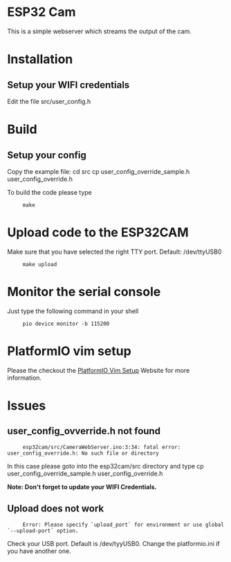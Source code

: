 # ESP32 Cam

This is a simple webserver which streams the output of the cam.

# Installation

## Setup your WIFI credentials

Edit the file src/user_config.h


# Build

## Setup your config

Copy the example file:
         cd src
         cp user_config_override_sample.h user_config_override.h

To build the code please type

         make

# Upload code to the ESP32CAM

Make sure that you have selected the right TTY port.
Default: /dev/ttyUSB0

         make upload

# Monitor the serial console

Just type the following command in your shell

         pio device monitor -b 115200

# PlatformIO vim setup

Please the checkout the [PlatformIO Vim Setup](https://docs.platformio.org/en/latest/integration/ide/vim.html "Link") Website for more information.

# Issues

## user_config_ovverride.h not found
         esp32cam/src/CameraWebServer.ino:3:34: fatal error: user_config_override.h: No such file or directory

In this case please goto into the esp32cam/src directory and type
         cp user_config_override_sample.h user_config_override.h

__Note: Don't forget to update your WIFI Credentials.__

## Upload does not work

         Error: Please specify `upload_port` for environment or use global `--upload-port` option.

Check your USB port. Default is /dev/tyyUSB0. Change the platformio.ini if you have another one.
